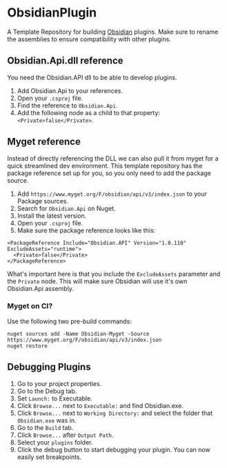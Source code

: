 # ObsidianPlugin
A Template Repository for building [Obsidian](https://github.com/Naamloos/Obsidian) plugins. Make sure to rename the assemblies to ensure compatibility with other plugins.

## Obsidian.Api.dll reference
You need the Obsidian.API dll to be able to develop plugins.
1. Add Obsidian.Api to your references.
2. Open your `.csproj` file.
3. Find the reference to `Obsidian.Api`.
4. Add the following node as a child to that property: `<Private>false</Private>`.

## Myget reference
Instead of directly referencing the DLL we can also pull it from myget for a quick streamlined dev environment. This template repository has the package reference set up for you, so you only need to add the package source.
1. Add `https://www.myget.org/F/obsidian/api/v3/index.json` to your Package sources.
2. Search for `Obsidian.Api` on Nuget.
3. Install the latest version.
4. Open your `.csproj` file.
5. Make sure the package reference looks like this:
```
<PackageReference Include="Obsidian.API" Version="1.0.110" ExcludeAssets="runtime">
  <Private>false</Private>
</PackageReference>
```
What's important here is that you include the `ExcludeAssets` parameter and the `Private` node. This will make sure Obsidian will use it's own Obsidian.Api assembly.

### Myget on CI?
Use the following two pre-build commands:
```
nuget sources add -Name Obsidian-Myget -Source https://www.myget.org/F/obsidian/api/v3/index.json
nuget restore
```

## Debugging Plugins
1. Go to your project properties.
2. Go to the Debug tab.
3. Set `Launch:` to Executable.
4. Click `Browse...` next to `Executable:` and find Obsidian.exe.
5. Click `Browse...` next to `Working Directory:` and select the folder that `Obsidian.exe` was in.
5. Go to the `Build` tab.
6. Click `Browse...` after `Output Path`.
7. Select your `plugins` folder.
8. Click the debug button to start debugging your plugin. You can now easily set breakpoints.